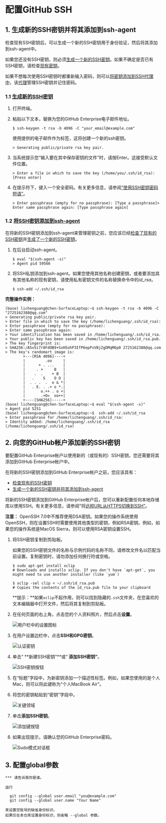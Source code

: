 # 配置GitHub SSH

## 1. 生成新的SSH密钥并将其添加到ssh-agent

检查现有SSH密钥后，可以生成一个新的SSH密钥用于身份验证，然后将其添加到ssh-agent中。

如果您还没有SSH密钥，则必须[生成一个新的SSH密钥](https://help.github.com/en/enterprise/2.16/user/articles/generating-a-new-ssh-key-and-adding-it-to-the-ssh-agent#generating-a-new-ssh-key)。如果不确定是否已有SSH密钥，请检查[现有密钥](https://help.github.com/en/enterprise/2.16/user/articles/checking-for-existing-ssh-keys)。

如果不想每次使用SSH密钥时都重新输入密码，则可以[将密钥添加到SSH代理中](https://help.github.com/en/enterprise/2.16/user/articles/generating-a-new-ssh-key-and-adding-it-to-the-ssh-agent#adding-your-ssh-key-to-the-ssh-agent)，该[代理](https://help.github.com/en/enterprise/2.16/user/articles/generating-a-new-ssh-key-and-adding-it-to-the-ssh-agent#adding-your-ssh-key-to-the-ssh-agent)管理SSH密钥并记住密码。

### 1.1  [生成新的SSH密钥](https://help.github.com/en/enterprise/2.16/user/articles/generating-a-new-ssh-key-and-adding-it-to-the-ssh-agent#generating-a-new-ssh-key)

1. 打开终端。

2. 粘贴以下文本，替换为您的GitHub Enterprise电子邮件地址。

   ```shell
   $ ssh-keygen -t rsa -b 4096 -C "your_email@example.com"
   ```

   使用提供的电子邮件作为标签，这将创建一个新的ssh密钥。

   ```shell
   > Generating public/private rsa key pair.
   ```

3. 当系统提示您“输入要在其中保存密钥的文件”时，请按Enter。这接受默认文件位置。

   ```shell
   > Enter a file in which to save the key (/home/you/.ssh/id_rsa): [Press enter]
   ```

4. 在提示符下，键入一个安全密码。有关更多信息，请参阅[“使用SSH密钥密码短语”](https://help.github.com/en/enterprise/2.16/user/articles/working-with-ssh-key-passphrases)。

   ```shell
   > Enter passphrase (empty for no passphrase): [Type a passphrase]> Enter same passphrase again: [Type passphrase again]
   ```

### 1.2 [将SSH密钥添加到ssh-agent](https://help.github.com/en/enterprise/2.16/user/articles/generating-a-new-ssh-key-and-adding-it-to-the-ssh-agent#adding-your-ssh-key-to-the-ssh-agent)

在将新的SSH密钥添加到ssh-agent来管理密钥之前，您应该已经[检查了现有的SSH密钥](https://help.github.com/en/enterprise/2.16/user/articles/checking-for-existing-ssh-keys)并[生成了一个新的SSH密钥](https://help.github.com/en/enterprise/2.16/user/articles/generating-a-new-ssh-key-and-adding-it-to-the-ssh-agent#generating-a-new-ssh-key)。

1. 在后台启动ssh-agent。

   ```shell
   $ eval "$(ssh-agent -s)"
   > Agent pid 59566
   ```

2. 将SSH私钥添加到ssh-agent。如果您使用其他名称创建密钥，或者要添加具有其他名称的现有密钥，请使用私有密钥文件的名称替换命令中的*id_rsa*。

   ```shell
   $ ssh-add ~/.ssh/id_rsa
   ```



**完整操作实例：**

```shell
(base) lichenguang@chen-SurfaceLaptop:~$ ssh-keygen -t rsa -b 4096 -C "2725162388@qq.com"
> Generating public/private rsa key pair.
> Enter file in which to save the key (/home/lichenguang/.ssh/id_rsa): 
> Enter passphrase (empty for no passphrase): 
> Enter same passphrase again: 
> Your identification has been saved in /home/lichenguang/.ssh/id_rsa.
> Your public key has been saved in /home/lichenguang/.ssh/id_rsa.pub.
> The key fingerprint is:
> SHA256:/A5v5i7r8FdOB9+SxH5ohP3IfP6epPsVBjZgDMqM6p0 2725162388@qq.com
> The key's randomart image is:
        +---[RSA 4096]----+
        |         .oo     |
        |      + . ...    |
        |     . +     B   |
        |    .  .    + B  |
        |   .    S    O O |
        |  . . .  .  o & *|
        |   . E. . .+ o *.|
        |       o.++ . o +|
        |       .+O=  oo++|
        +----[SHA256]-----+
(base) lichenguang@chen-SurfaceLaptop:~$ eval "$(ssh-agent -s)"
> Agent pid 5251
(base) lichenguang@chen-SurfaceLaptop:~$  ssh-add ~/.ssh/id_rsa
> Enter passphrase for /home/lichenguang/.ssh/id_rsa: 
> Identity added: /home/lichenguang/.ssh/id_rsa (/home/lichenguang/.ssh/id_rsa)
```



## 2. 向您的GitHub帐户添加新的SSH密钥

要配置GitHub Enterprise帐户以使用新的（或现有的）SSH密钥，您还需要将其添加到GitHub Enterprise帐户中。

在将新的SSH密钥添加到GitHub Enterprise帐户之前，您应该具有：

- [检查现有的SSH密钥](https://help.github.com/en/enterprise/2.16/user/articles/checking-for-existing-ssh-keys)
- [生成一个新的SSH密钥并将其添加到ssh-agent](https://help.github.com/en/enterprise/2.16/user/articles/generating-a-new-ssh-key-and-adding-it-to-the-ssh-agent)

将新的SSH密钥添加到GitHub Enterprise帐户后，您可以重新配置任何本地存储库以使用SSH。有关更多信息，请参阅“将[远程URL从HTTPS切换到SSH”](https://help.github.com/en/enterprise/2.16/user/articles/changing-a-remote-s-url/#switching-remote-urls-from-https-to-ssh)。

**注意：** OpenSSH 7.0中不推荐使用DSA密钥。如果您的操作系统使用OpenSSH，则在设置SSH时需要使用其他类型的密钥，例如RSA密钥。例如，如果您的操作系统是MacOS Sierra，则可以使用RSA密钥设置SSH。

1. 将SSH密钥复制到剪贴板。

   如果您的SSH密钥文件的名称与示例代码的名称不同，请修改文件名以匹配当前设置。复制密钥时，请勿添加任何换行符或空格。

   ```shell
   $ sudo apt-get install xclip
   # Downloads and installs xclip. If you don't have `apt-get`, you might need to use another installer (like `yum`)
   
   $ xclip -sel clip < ~/.ssh/id_rsa.pub
   # Copies the contents of the id_rsa.pub file to your clipboard
   ```

   **提示：**如果`xclip`不起作用，则可以找到隐藏的`.ssh`文件夹，在您喜欢的文本编辑器中打开文件，然后将其复制到剪贴板。

2. 在任何页面的右上角，点击您的个人资料照片，然后点击**设置**。

   ![用户栏中的设置图标](https://github-images.s3.amazonaws.com/enterprise/2.16/assets/images/help/settings/userbar-account-settings.png)

   

3. 在用户设置边栏中，点击**SSH和GPG密钥**。

   ![认证密钥](https://github-images.s3.amazonaws.com/enterprise/2.16/assets/images/help/settings/settings-sidebar-ssh-keys.png)

   

4. 单击“ **新建SSH密钥”**或“ **添加SSH密钥”**。

   ![SSH密钥按钮](https://github-images.s3.amazonaws.com/enterprise/2.16/assets/images/help/settings/ssh-add-ssh-key.png)

   

5. 在“标题”字段中，为新密钥添加一个描述性标签。例如，如果您使用的是个人Mac，则可以将此键称为“个人MacBook Air”。

6. 将您的密钥粘贴到“密钥”字段中。

   ![关键领域](https://github-images.s3.amazonaws.com/enterprise/2.16/assets/images/help/settings/ssh-key-paste.png)

   

7. 单击**添加SSH密钥**。

   ![添加键按钮](https://github-images.s3.amazonaws.com/enterprise/2.16/assets/images/help/settings/ssh-add-key.png)

   

8. 如果出现提示，请确认您的GitHub Enterprise密码。

   ![Sudo模式对话框](https://github-images.s3.amazonaws.com/enterprise/2.16/assets/images/help/settings/sudo_mode_popup.png)

## 3. 配置global参数

```shell
*** 请告诉我你是谁。

运行

  git config --global user.email "you@example.com"
  git config --global user.name "Your Name"

来设置您账号的缺省身份标识。
如果仅在本仓库设置身份标识，则省略 --global 参数。


```

